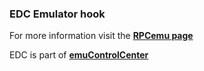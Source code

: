 ### EDC Emulator hook

For more information visit the [**RPCemu page**](https://github.com/PhoenixInteractiveNL/edc-masterhook/wiki/Emulator-rpcemu#menu)

EDC is part of [**emuControlCenter**](https://github.com/PhoenixInteractiveNL/emuControlCenter/wiki)
